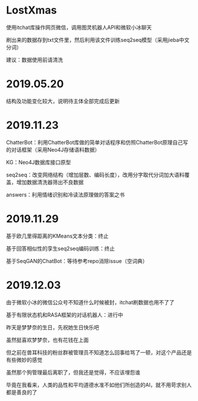 # LostXmas
使用itchat库操作网页微信，调用图灵机器人API和微软小冰聊天

刷出来的数据存到txt文件里，然后利用该文件训练seq2seq模型（采用jieba中文分词）

建议：数据使用前请清洗

# 2019.05.20
结构及功能变化较大，说明待主体全部完成后更新

# 2019.11.23
ChatterBot：利用ChatterBot库做的简单对话程序和仿照ChatterBot原理自己写的对话框架（采用Neo4J存储语料数据）

KG：Neo4J数据库接口原型

seq2seq：改变网络结构（增加层数、编码长度），改用分字取代分词加大语料覆盖，增加数据清洗器筛出不良数据

answers：利用情绪识别和冷读法原理做的答案之书

# 2019.11.29
基于欧几里得距离的KMeans文本分类：终止

基于回答相似性的孪生seq2seq编码训练：终止

基于SeqGAN的ChatBot：等待参考repo消除issue（空词典）

# 2019.12.03
由于微软小冰的微信公众号不知道什么时候被封，itchat刷数据也用不了了

基于有限状态机和RASA框架的对话机器人：进行中


昨天是梦梦奈的生日，先祝她生日快乐吧

虽然挺喜欢梦梦奈，也有花钱在上面

但之前在兽耳科技的粉丝群被管理员不知道怎么回事给骂了一顿，对这个产品还是有些微妙的感觉

虽然那个狗管理最后离职了，但我还是觉得，不应该埋怨谁

毕竟在我看来，人类的品性和平均道德水准不如他们所创造的AI，就不用苛求别人都是善良的了

